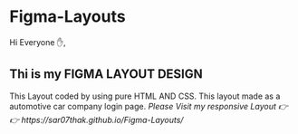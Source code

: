 # Figma-Layouts
<P> Hi Everyone ✋,</P>
<h2>Thi is my FIGMA LAYOUT DESIGN </h2>
<p>This Layout coded by using pure HTML AND CSS.
This layout made as a automotive car company login page.
<i>Please Visit my responsive Layout 👉👉  https://sar07thak.github.io/Figma-Layouts/</i></p>

